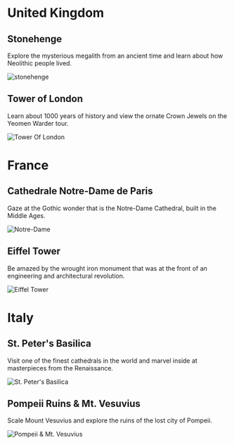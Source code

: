 # United Kingdom

## Stonehenge

Explore the mysterious megalith from an ancient time
and learn about how Neolithic people lived.

![stonehenge](https://upload.wikimedia.org/wikipedia/commons/3/3c/Stonehenge2007_07_30.jpg)

## Tower of London 
Learn about 1000 years of history and view the ornate
Crown Jewels on the Yeomen Warder tour.

![Tower Of London](https://cdn.britannica.com/s:700x500/18/18518-004-5DBF39B4/Tower-of-London-River-Thames-part-fortification.jpg)

# France

## Cathedrale Notre-Dame de Paris
Gaze at the Gothic wonder that is the Notre-Dame Cathedral,
built in the Middle Ages.

![Notre-Dame](https://cdn.britannica.com/85/83885-050-9CDCFEA9/Notre-Dame-de-Paris-France.jpg)

## Eiffel Tower
Be amazed by the wrought iron monument that was at the 
front of an engineering and architectural revolution.

![Eiffel Tower](https://cdn.britannica.com/54/75854-050-E27E66C0/Eiffel-Tower-Paris.jpg)

# Italy

## St. Peter's Basilica
Visit one of the finest cathedrals in the world and
marvel inside at masterpieces from the Renaissance.

![St. Peter's Basilica](https://cdn.britannica.com/s:700x500/38/179038-050-450243E8/Interior-St-Peters-Basilica-Vatican-City.jpg)

## Pompeii Ruins & Mt. Vesuvius
Scale Mount Vesuvius and explore the ruins of the lost city
of Pompeii.

![Pompeii & Mt. Vesuvius](https://www.travelonline.com/italy/mount-vesuvius/mount-vesuvius-and-ruins-33777.jpg)

